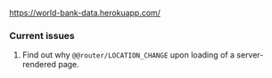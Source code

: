https://world-bank-data.herokuapp.com/

### Current issues

1. Find out why `@@router/LOCATION_CHANGE` upon loading of a server-rendered page.
